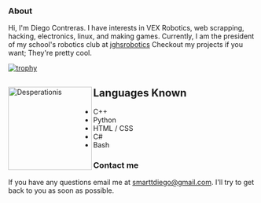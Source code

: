 ### About

Hi, I'm Diego Contreras. I have interests in VEX Robotics, web scrapping, hacking, electronics, linux, and making games. Currently, I am the president of my school's robotics club at [jghsrobotics](https://github.com/jghsrobotics) Checkout my projects if you want; They're pretty cool.

[![trophy](https://github-profile-trophy.vercel.app/?username=Desperationis&theme=dracula&row=1&margin-w=25)](https://github.com/ryo-ma/github-profile-trophy)


<div>
<img height="170" align="left" src="https://github-readme-stats.vercel.app/api?username=Desperationis&count_private=true&include_all_commits=true&theme=dracula" alt="Desperationis" />
  
  
## Languages Known
* C++
* Python
* HTML / CSS
* C#
* Bash
  
  
### Contact me

If you have any questions email me at [smarttdiego@gmail.com](mailto:smarttdiego@gmail.com). I'll try to get back to you as soon as possible. 
